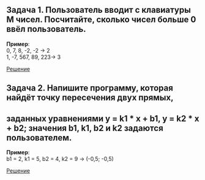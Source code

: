 ## Задача 1. Пользователь вводит с клавиатуры M чисел. Посчитайте, сколько чисел больше 0 ввёл пользователь.
**Пример**:  
0, 7, 8, -2, -2 -> 2  
1, -7, 567, 89, 223-> 3

[Решение](Task01/Program.cs)

## Задача 2. Напишите программу, которая найдёт точку пересечения двух прямых, 
## заданных уравнениями y = k1 * x + b1, y = k2 * x + b2; значения b1, k1, b2 и k2 задаются пользователем.  
**Пример**:  
b1 = 2, k1 = 5, b2 = 4, k2 = 9 -> (-0,5; -0,5)  

[Решение](Task02/Program.cs)

